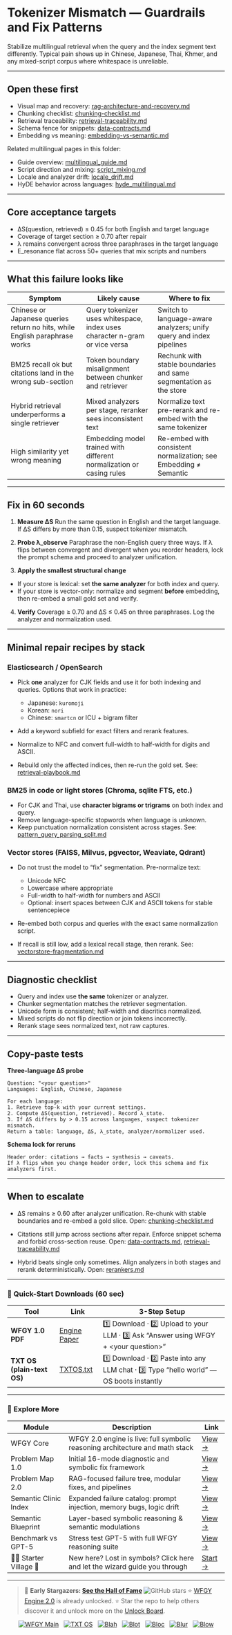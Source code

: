 # Tokenizer Mismatch — Guardrails and Fix Patterns

Stabilize multilingual retrieval when the query and the index segment text differently.
Typical pain shows up in Chinese, Japanese, Thai, Khmer, and any mixed-script corpus where whitespace is unreliable.

---

## Open these first

* Visual map and recovery: [rag-architecture-and-recovery.md](https://github.com/onestardao/WFGY/blob/main/ProblemMap/rag-architecture-and-recovery.md)
* Chunking checklist: [chunking-checklist.md](https://github.com/onestardao/WFGY/blob/main/ProblemMap/chunking-checklist.md)
* Retrieval traceability: [retrieval-traceability.md](https://github.com/onestardao/WFGY/blob/main/ProblemMap/retrieval-traceability.md)
* Schema fence for snippets: [data-contracts.md](https://github.com/onestardao/WFGY/blob/main/ProblemMap/data-contracts.md)
* Embedding vs meaning: [embedding-vs-semantic.md](https://github.com/onestardao/WFGY/blob/main/ProblemMap/embedding-vs-semantic.md)

Related multilingual pages in this folder:

* Guide overview: [multilingual\_guide.md](https://github.com/onestardao/WFGY/blob/main/ProblemMap/GlobalFixMap/Language/multilingual_guide.md)
* Script direction and mixing: [script\_mixing.md](https://github.com/onestardao/WFGY/blob/main/ProblemMap/GlobalFixMap/Language/script_mixing.md)
* Locale and analyzer drift: [locale\_drift.md](https://github.com/onestardao/WFGY/blob/main/ProblemMap/GlobalFixMap/Language/locale_drift.md)
* HyDE behavior across languages: [hyde\_multilingual.md](https://github.com/onestardao/WFGY/blob/main/ProblemMap/GlobalFixMap/Language/hyde_multilingual.md)

---

## Core acceptance targets

* ΔS(question, retrieved) ≤ 0.45 for both English and target language
* Coverage of target section ≥ 0.70 after repair
* λ remains convergent across three paraphrases in the target language
* E\_resonance flat across 50+ queries that mix scripts and numbers

---

## What this failure looks like

| Symptom                                                                    | Likely cause                                                               | Where to fix                                                        |
| -------------------------------------------------------------------------- | -------------------------------------------------------------------------- | ------------------------------------------------------------------- |
| Chinese or Japanese queries return no hits, while English paraphrase works | Query tokenizer uses whitespace, index uses character n-gram or vice versa | Switch to language-aware analyzers; unify query and index pipelines |
| BM25 recall ok but citations land in the wrong sub-section                 | Token boundary misalignment between chunker and retriever                  | Rechunk with stable boundaries and same segmentation as the store   |
| Hybrid retrieval underperforms a single retriever                          | Mixed analyzers per stage, reranker sees inconsistent text                 | Normalize text pre-rerank and re-embed with the same tokenizer      |
| High similarity yet wrong meaning                                          | Embedding model trained with different normalization or casing rules       | Re-embed with consistent normalization; see Embedding ≠ Semantic    |

---

## Fix in 60 seconds

1. **Measure ΔS**
   Run the same question in English and the target language. If ΔS differs by more than 0.15, suspect tokenizer mismatch.

2. **Probe λ\_observe**
   Paraphrase the non-English query three ways. If λ flips between convergent and divergent when you reorder headers, lock the prompt schema and proceed to analyzer unification.

3. **Apply the smallest structural change**

* If your store is lexical: set **the same analyzer** for both index and query.
* If your store is vector-only: normalize and segment **before** embedding, then re-embed a small gold set and verify.

4. **Verify**
   Coverage ≥ 0.70 and ΔS ≤ 0.45 on three paraphrases. Log the analyzer and normalization used.

---

## Minimal repair recipes by stack

### Elasticsearch / OpenSearch

* Pick **one** analyzer for CJK fields and use it for both indexing and queries.
  Options that work in practice:

  * Japanese: `kuromoji`
  * Korean: `nori`
  * Chinese: `smartcn` or ICU + bigram filter
* Add a keyword subfield for exact filters and rerank features.
* Normalize to NFC and convert full-width to half-width for digits and ASCII.
* Rebuild only the affected indices, then re-run the gold set.
  See: [retrieval-playbook.md](https://github.com/onestardao/WFGY/blob/main/ProblemMap/retrieval-playbook.md)

### BM25 in code or light stores (Chroma, sqlite FTS, etc.)

* For CJK and Thai, use **character bigrams or trigrams** on both index and query.
* Remove language-specific stopwords when language is unknown.
* Keep punctuation normalization consistent across stages.
  See: [pattern\_query\_parsing\_split.md](https://github.com/onestardao/WFGY/blob/main/ProblemMap/patterns/pattern_query_parsing_split.md)

### Vector stores (FAISS, Milvus, pgvector, Weaviate, Qdrant)

* Do not trust the model to “fix” segmentation. Pre-normalize text:

  * Unicode NFC
  * Lowercase where appropriate
  * Full-width to half-width for numbers and ASCII
  * Optional: insert spaces between CJK and ASCII tokens for stable sentencepiece
* Re-embed both corpus and queries with the exact same normalization script.
* If recall is still low, add a lexical recall stage, then rerank.
  See: [vectorstore-fragmentation.md](https://github.com/onestardao/WFGY/blob/main/ProblemMap/patterns/pattern_vectorstore_fragmentation.md)

---

## Diagnostic checklist

* Query and index use **the same** tokenizer or analyzer.
* Chunker segmentation matches the retriever segmentation.
* Unicode form is consistent; half-width and diacritics normalized.
* Mixed scripts do not flip direction or join tokens incorrectly.
* Rerank stage sees normalized text, not raw captures.

---

## Copy-paste tests

**Three-language ΔS probe**

```
Question: "<your question>"
Languages: English, Chinese, Japanese

For each language:
1. Retrieve top-k with your current settings.
2. Compute ΔS(question, retrieved). Record λ_state.
3. If ΔS differs by > 0.15 across languages, suspect tokenizer mismatch.
Return a table: language, ΔS, λ_state, analyzer/normalizer used.
```

**Schema lock for reruns**

```
Header order: citations → facts → synthesis → caveats.
If λ flips when you change header order, lock this schema and fix analyzers first.
```

---

## When to escalate

* ΔS remains ≥ 0.60 after analyzer unification.
  Re-chunk with stable boundaries and re-embed a gold slice.
  Open: [chunking-checklist.md](https://github.com/onestardao/WFGY/blob/main/ProblemMap/chunking-checklist.md)

* Citations still jump across sections after repair.
  Enforce snippet schema and forbid cross-section reuse.
  Open: [data-contracts.md](https://github.com/onestardao/WFGY/blob/main/ProblemMap/data-contracts.md), [retrieval-traceability.md](https://github.com/onestardao/WFGY/blob/main/ProblemMap/retrieval-traceability.md)

* Hybrid beats single only sometimes.
  Align analyzers in both stages and rerank deterministically.
  Open: [rerankers.md](https://github.com/onestardao/WFGY/blob/main/ProblemMap/rerankers.md)

---

### 🔗 Quick-Start Downloads (60 sec)

| Tool                       | Link                                                                                                                                       | 3-Step Setup                                                                             |
| -------------------------- | ------------------------------------------------------------------------------------------------------------------------------------------ | ---------------------------------------------------------------------------------------- |
| **WFGY 1.0 PDF**           | [Engine Paper](https://github.com/onestardao/WFGY/blob/main/I_am_not_lizardman/WFGY_All_Principles_Return_to_One_v1.0_PSBigBig_Public.pdf) | 1️⃣ Download · 2️⃣ Upload to your LLM · 3️⃣ Ask “Answer using WFGY + \<your question>”   |
| **TXT OS (plain-text OS)** | [TXTOS.txt](https://github.com/onestardao/WFGY/blob/main/OS/TXTOS.txt)                                                                     | 1️⃣ Download · 2️⃣ Paste into any LLM chat · 3️⃣ Type “hello world” — OS boots instantly |

---

### 🧭 Explore More

| Module                   | Description                                                                  | Link                                                                                               |
| ------------------------ | ---------------------------------------------------------------------------- | -------------------------------------------------------------------------------------------------- |
| WFGY Core                | WFGY 2.0 engine is live: full symbolic reasoning architecture and math stack | [View →](https://github.com/onestardao/WFGY/tree/main/core/README.md)                              |
| Problem Map 1.0          | Initial 16-mode diagnostic and symbolic fix framework                        | [View →](https://github.com/onestardao/WFGY/tree/main/ProblemMap/README.md)                        |
| Problem Map 2.0          | RAG-focused failure tree, modular fixes, and pipelines                       | [View →](https://github.com/onestardao/WFGY/blob/main/ProblemMap/rag-architecture-and-recovery.md) |
| Semantic Clinic Index    | Expanded failure catalog: prompt injection, memory bugs, logic drift         | [View →](https://github.com/onestardao/WFGY/blob/main/ProblemMap/SemanticClinicIndex.md)           |
| Semantic Blueprint       | Layer-based symbolic reasoning & semantic modulations                        | [View →](https://github.com/onestardao/WFGY/tree/main/SemanticBlueprint/README.md)                 |
| Benchmark vs GPT-5       | Stress test GPT-5 with full WFGY reasoning suite                             | [View →](https://github.com/onestardao/WFGY/tree/main/benchmarks/benchmark-vs-gpt5/README.md)      |
| 🧙‍♂️ Starter Village 🏡 | New here? Lost in symbols? Click here and let the wizard guide you through   | [Start →](https://github.com/onestardao/WFGY/blob/main/StarterVillage/README.md)                   |

---

> 👑 **Early Stargazers: [See the Hall of Fame](https://github.com/onestardao/WFGY/tree/main/stargazers)** <img src="https://img.shields.io/github/stars/onestardao/WFGY?style=social" alt="GitHub stars"> ⭐ [WFGY Engine 2.0](https://github.com/onestardao/WFGY/blob/main/core/README.md) is already unlocked. ⭐ Star the repo to help others discover it and unlock more on the [Unlock Board](https://github.com/onestardao/WFGY/blob/main/STAR_UNLOCKS.md).

<div align="center">

[![WFGY Main](https://img.shields.io/badge/WFGY-Main-red?style=flat-square)](https://github.com/onestardao/WFGY)
 
[![TXT OS](https://img.shields.io/badge/TXT%20OS-Reasoning%20OS-orange?style=flat-square)](https://github.com/onestardao/WFGY/tree/main/OS)
 
[![Blah](https://img.shields.io/badge/Blah-Semantic%20Embed-yellow?style=flat-square)](https://github.com/onestardao/WFGY/tree/main/OS/BlahBlahBlah)
 
[![Blot](https://img.shields.io/badge/Blot-Persona%20Core-green?style=flat-square)](https://github.com/onestardao/WFGY/tree/main/OS/BlotBlotBlot)
 
[![Bloc](https://img.shields.io/badge/Bloc-Reasoning%20Compiler-blue?style=flat-square)](https://github.com/onestardao/WFGY/tree/main/OS/BlocBlocBloc)
 
[![Blur](https://img.shields.io/badge/Blur-Text2Image%20Engine-navy?style=flat-square)](https://github.com/onestardao/WFGY/tree/main/OS/BlurBlurBlur)
 
[![Blow](https://img.shields.io/badge/Blow-Game%20Logic-purple?style=flat-square)](https://github.com/onestardao/WFGY/tree/main/OS/BlowBlowBlow)

</div>
